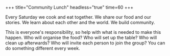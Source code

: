 +++
title="Community Lunch"
headless="true"
time=60
+++

Every Saturday we cook and eat together. We share our food and our stories. We learn about each other and the world. We build community.

This is everyone's responsibility, so help with what is needed to make this happen. Who will organise the food? Who will set up the table? Who will clean up afterwards? Who will invite each person to join the group? You can do something different every week.
